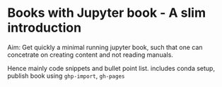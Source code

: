 # Books with Jupyter book - A slim introduction

Aim: Get quickly a minimal running jupyter book, such that one can concetrate on creating content and not reading manuals.

Hence mainly code snippets and bullet point list.
includes conda setup, publish book using `ghp-import`, `gh-pages`

